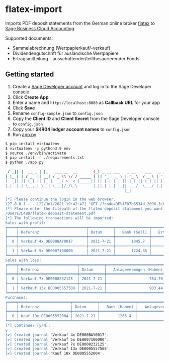# flatex-import

Imports PDF deposit statements from the German online broker [flatex](https://www.flatex.de/) to [Sage Business Cloud Accounting](https://www.sage.com/de-de/sage-business-cloud/buchhaltung/).

Supported documents:

- Sammelabrechnung (Wertpapierkauf/-verkauf)
- Dividendengutschrift für ausländische Wertpapiere
- Ertragsmitteilung - ausschüttender/teilthesaurierender Fonds

## Getting started

1. Create a [Sage Developer account](https://developerselfservice.sageone.com/) and log in to the Sage Developer console
2. Click **Create App**
3. Enter a name and `http://localhost:8080` as **Callback URL** for your app
4. Click **Save**
5. Rename `config-sample.json` to `config.json`
6. Copy the **Client ID** and **Client Secret** from the Sage Developer console to `config.json`
7. Copy your **SKR04 ledger account names** to `config.json`
8. Run [app.py](./app.py)

```bash
$ pip install virtualenv
$ virtualenv -p python3.9 env
$ source ./env/bin/activate
$ pip install -r ./requirements.txt
$ python ./app.py
  __  _         _                       _                                 _   
 / _|| |  __ _ | |_   ___ __  __       (_) _ __ ___   _ __    ___   _ __ | |_ 
| |_ | | / _` || __| / _ \\ \/ / _____ | || '_ ` _ \ | '_ \  / _ \ | '__|| __|
|  _|| || (_| || |_ |  __/ >  < |_____|| || | | | | || |_) || (_) || |   | |_ 
|_|  |_| \__,_| \__| \___|/_/\_\       |_||_| |_| |_|| .__/  \___/ |_|    \__|
                                                     |_|                      

[*] Please continue the login in the web browser.
127.0.0.1 - - [22/Jul/2021 19:42:47] "GET /?code=DE%1F07b6534d-2096-3c87-af09-04522459531e&country=DE HTTP/1.1" 200 -
[*] Please enter the filepath of the flatex deposit statement you want to import:
/Users/L480/flatex-deposit-statement.pdf
[*] The following transactions will be imported:
Sales with profit:
╒════╤══════════════════════════════╤═══════════╤═══════════════╤═══════════════════╤══════════════════════════╕
│    │ Referenz                     │ Datum     │   Bank (Soll) │   Erträge (Haben) │   Anlagevermögen (Haben) │
╞════╪══════════════════════════════╪═══════════╪═══════════════╪═══════════════════╪══════════════════════════╡
│  0 │ Verkauf 4x DE000BAY0017      │ 2021-7-21 │       1045.7  │            156.53 │                   889.17 │
├────┼──────────────────────────────┼───────────┼───────────────┼───────────────────┼──────────────────────────┤
│  1 │ Verkauf 5x DE0007100000      │ 2021-7-21 │       1224.35 │            175.27 │                  1049.08 │
╘════╧══════════════════════════════╧═══════════╧═══════════════╧═══════════════════╧══════════════════════════╛
Sales with loss:
╒════╤══════════════════════════╤═══════════╤══════════════════════════╤═══════════════════╤═══════════════╕
│    │ Referenz                 │ Datum     │   Anlagevermögen (Haben) │   Verluste (Soll) │   Bank (Soll) │
╞════╪══════════════════════════╪═══════════╪══════════════════════════╪═══════════════════╪═══════════════╡
│  0 │ Verkauf 7x DE0008232125  │ 2021-7-21 │                   784.76 │             67.18 │        717.58 │
├────┼──────────────────────────┼───────────┼──────────────────────────┼───────────────────┼───────────────┤
│  1 │ Verkauf 13x DE0005557508 │ 2021-7-21 │                   903.44 │            121.98 │        781.46 │
╘════╧══════════════════════════╧═══════════╧══════════════════════════╧═══════════════════╧═══════════════╛
Purchases:
╒════╤═══════════════════════╤═══════════╤════════════════╤═════════════════════════╕
│    │ Referenz              │ Datum     │   Bank (Haben) │   Anlagevermögen (Soll) │
╞════╪═══════════════════════╪═══════════╪════════════════╪═════════════════════════╡
│  0 │ Kauf 10x DE0005552004 │ 2021-7-21 │        1265.4  │                 1265.4  │
╘════╧═══════════════════════╧═══════════╧════════════════╧═════════════════════════╛
[*] Continue? [y/N]:
y
[✔] Created journal 'Verkauf 4x DE000BAY0017'.
[✔] Created journal 'Verkauf 5x DE0007100000'.
[✔] Created journal 'Verkauf 7x DE0008232125'.
[✔] Created journal 'Verkauf 13x DE0005557508'.
[✔] Created journal 'Kauf 10x DE0005552004'.
```
